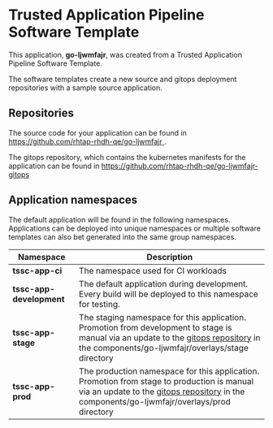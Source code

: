 # Trusted Application Pipeline Software Template

This application, **go-ljwmfajr**, was created from a Trusted Application Pipeline Software Template.

The software templates create a new source and gitops deployment repositories with a sample source application. 

## Repositories

The source code for your application can be found in [https://github.com/rhtap-rhdh-qe/go-ljwmfajr ](https://github.com/rhtap-rhdh-qe/go-ljwmfajr ).
 
The gitops repository, which contains the kubernetes manifests for the application can be found in 
[https://github.com/rhtap-rhdh-qe/go-ljwmfajr-gitops ](https://github.com/rhtap-rhdh-qe/go-ljwmfajr-gitops ) 

## Application namespaces 

The default application will be found in the following namespaces. Applications can be deployed into unique namespaces or multiple software templates can also bet generated into the same group namespaces.  

|  Namespace   |  Description   |  
| -------- | -------- |
| **tssc-app-ci** | The namespace used for CI workloads |
| **tssc-app-development** | The default application during development. Every build will be deployed to this namespace for testing. |
| **tssc-app-stage** | The staging namespace for this application. Promotion from development to stage is manual via an update to the [gitops repository](https://github.com/rhtap-rhdh-qe/go-ljwmfajr-gitops ) in the components/go-ljwmfajr/overlays/stage directory |
| **tssc-app-prod** | The production namespace for this application. Promotion from stage to production is manual via an update to the [gitops repository](https://github.com/rhtap-rhdh-qe/go-ljwmfajr-gitops ) in the components/go-ljwmfajr/overlays/prod directory |